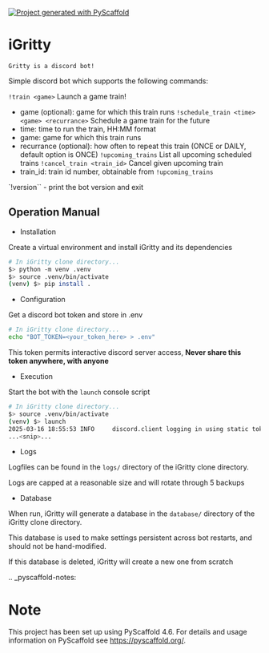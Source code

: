 [![Project generated with PyScaffold](https://img.shields.io/badge/-PyScaffold-005CA0?logo=pyscaffold)](https://pyscaffold.org/)

# iGritty

    Gritty is a discord bot!

Simple discord bot which supports the following commands:

`!train <game>` Launch a game train!
  - game (optional): game for which this train runs
`!schedule_train <time> <game> <recurrance>` Schedule a game train for the future
  - time: time to run the train, HH:MM format
  - game: game for which this train runs
  - recurrance (optional): how often to repeat this train (ONCE or DAILY, default option is ONCE)
`!upcoming_trains` List all upcoming scheduled trains
`!cancel_train <train_id>` Cancel given upcoming train
  - train_id: train id number, obtainable from `!upcoming_trains`

`!version`` - print the bot version and exit


## Operation Manual

* Installation

Create a virtual environment and install iGritty and its dependencies

```bash
# In iGritty clone directory...
$> python -m venv .venv
$> source .venv/bin/activate
(venv) $> pip install .
```

* Configuration

Get a discord bot token and store in .env

```bash
# In iGritty clone directory...
echo "BOT_TOKEN=<your_token_here> > .env"
```

This token permits interactive discord server access, **Never share this token anywhere, with anyone**

* Execution

Start the bot with the `launch` console script

```bash
# In iGritty clone directory...
$> source .venv/bin/activate
(venv) $> launch
2025-03-16 18:55:53 INFO     discord.client logging in using static token
...<snip>...
```

* Logs

Logfiles can be found in the `logs/` directory of the iGritty clone directory.

Logs are capped at a reasonable size and will rotate through 5 backups 

* Database

When run, iGritty will generate a database in the `database/` directory of the iGritty clone directory.

This database is used to make settings persistent across bot restarts, and should not be hand-modified.

If this database is deleted, iGritty will create a new one from scratch


.. _pyscaffold-notes:

Note
====

This project has been set up using PyScaffold 4.6. For details and usage
information on PyScaffold see https://pyscaffold.org/.
